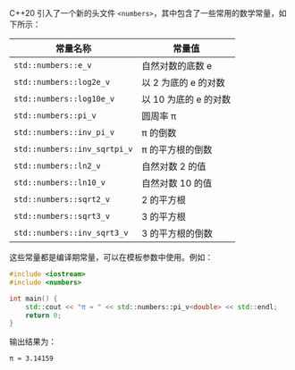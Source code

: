 C++20 引入了一个新的头文件 `<numbers>`，其中包含了一些常用的数学常量，如下所示：

| 常量名称 | 常量值 |
|----------|--------|
| `std::numbers::e_v` | 自然对数的底数 e |
| `std::numbers::log2e_v` | 以 2 为底的 e 的对数 |
| `std::numbers::log10e_v` | 以 10 为底的 e 的对数 |
| `std::numbers::pi_v` | 圆周率 π |
| `std::numbers::inv_pi_v` | π 的倒数 |
| `std::numbers::inv_sqrtpi_v` | π 的平方根的倒数 |
| `std::numbers::ln2_v` | 自然对数 2 的值 |
| `std::numbers::ln10_v` | 自然对数 10 的值 |
| `std::numbers::sqrt2_v` | 2 的平方根 |
| `std::numbers::sqrt3_v` | 3 的平方根 |
| `std::numbers::inv_sqrt3_v` | 3 的平方根的倒数 |

这些常量都是编译期常量，可以在模板参数中使用。例如：

```c++
#include <iostream>
#include <numbers>

int main() {
    std::cout << "π ≈ " << std::numbers::pi_v<double> << std::endl;
    return 0;
}
```

输出结果为：

```
π ≈ 3.14159
```
